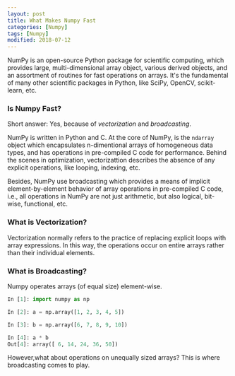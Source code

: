 ```yaml
---
layout: post
title: What Makes Numpy Fast
categories: [Numpy]
tags: [Numpy]
modified: 2018-07-12
---
```


NumPy is an open-source Python package for scientific computing, which provides large, 
multi-dimensional array object, various derived objects, and an assortment of routines for 
fast operations on arrays. It's the fundamental of many other scientific packages in Python, 
like SciPy, OpenCV, scikit-learn, etc.

### Is Numpy Fast?

Short answer: Yes, because of *vectorization* and *broadcasting*.

NumPy is written in Python and C. At the core of NumPy, is the `ndarray` object which 
encapsulates n-dimentional arrays of homogeneous data types, and has operations in pre-compiled 
C code for performance. Behind the scenes in optimization, vectorizattion describes the absence 
of any explicit operations, like looping, indexing, etc. 

Besides, NumPy use broadcasting which provides a means of implicit element-by-element behavior 
of array operations in pre-compiled C code, i.e., all operations in NumPy are not just arithmetic, 
but also logical, bit-wise, functional, etc.


### What is Vectorization?
Vectorization normally refers to the practice of replacing explicit loops with array expressions. In
this way, the operations occur on entire arrays rather than their individual elements.

### What is Broadcasting?
Numpy operates arrays (of equal size) element-wise.
```python
In [1]: import numpy as np                     

In [2]: a = np.array([1, 2, 3, 4, 5])          

In [3]: b = np.array([6, 7, 8, 9, 10])         

In [4]: a * b                                  
Out[4]: array([ 6, 14, 24, 36, 50])
```

However,what about operations on unequally sized arrays? This is where broadcasting comes to play.